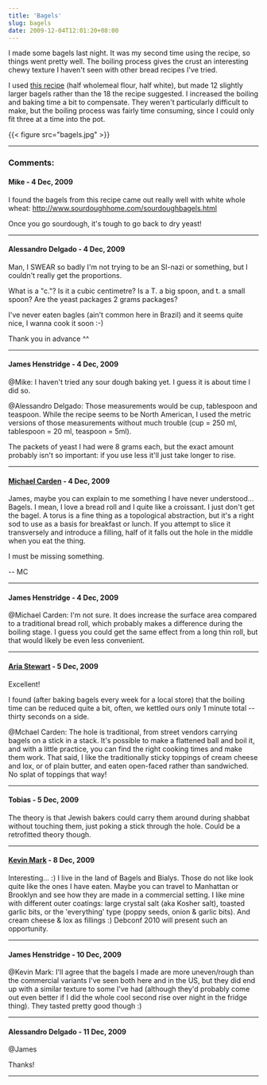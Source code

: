 ```yaml
---
title: 'Bagels'
slug: bagels
date: 2009-12-04T12:01:20+08:00
---
```


I made some bagels last night. It was my second time using the recipe,
so things went pretty well. The boiling process gives the crust an
interesting chewy texture I haven\'t seen with other bread recipes I\'ve
tried.

I used [this recipe](http://www.reciperascal.com/bagel.html) (half
wholemeal flour, half white), but made 12 slightly larger bagels rather
than the 18 the recipe suggested. I increased the boiling and baking
time a bit to compensate. They weren\'t particularly difficult to make,
but the boiling process was fairly time consuming, since I could only
fit three at a time into the pot.

{{< figure src="bagels.jpg" >}}

---
### Comments:
#### Mike - <time datetime="2009-12-04 12:59:02">4 Dec, 2009</time>

I found the bagels from this recipe came out really well with white
whole wheat: http://www.sourdoughhome.com/sourdoughbagels.html

Once you go sourdough, it\'s tough to go back to dry yeast!

---
#### Alessandro Delgado - <time datetime="2009-12-04 14:11:13">4 Dec, 2009</time>

Man, I SWEAR so badly I\'m not trying to be an SI-nazi or something, but
I couldn\'t really get the proportions.

What is a \"c.\"? Is it a cubic centimetre? Is a T. a big spoon, and t.
a small spoon? Are the yeast packages 2 grams packages?

I\'ve never eaten bagles (ain\'t common here in Brazil) and it seems
quite nice, I wanna cook it soon :-)

Thank you in advance \^\^

---
#### James Henstridge - <time datetime="2009-12-04 14:45:07">4 Dec, 2009</time>

\@Mike: I haven\'t tried any sour dough baking yet. I guess it is about
time I did so.

\@Alessandro Delgado: Those measurements would be cup, tablespoon and
teaspoon. While the recipe seems to be North American, I used the metric
versions of those measurements without much trouble (cup = 250 ml,
tablespoon = 20 ml, teaspoon = 5ml).

The packets of yeast I had were 8 grams each, but the exact amount
probably isn\'t so important: if you use less it\'ll just take longer to
rise.

---
#### [Michael Carden](http://michaelcarden.net) - <time datetime="2009-12-04 16:03:25">4 Dec, 2009</time>

James, maybe you can explain to me something I have never understood\...
Bagels. I mean, I love a bread roll and I quite like a croissant. I just
don\'t get the bagel. A torus is a fine thing as a topological
abstraction, but it\'s a right sod to use as a basis for breakfast or
lunch. If you attempt to slice it transversely and introduce a filling,
half of it falls out the hole in the middle when you eat the thing.

I must be missing something.

\--
MC

---
#### James Henstridge - <time datetime="2009-12-04 17:26:42">4 Dec, 2009</time>

\@Michael Carden: I\'m not sure. It does increase the surface area
compared to a traditional bread roll, which probably makes a difference
during the boiling stage. I guess you could get the same effect from a
long thin roll, but that would likely be even less convenient.

---
#### [Aria Stewart](http://dinhe.net/~aredridel/) - <time datetime="2009-12-05 01:37:12">5 Dec, 2009</time>

Excellent!

I found (after baking bagels every week for a local store) that the
boiling time can be reduced quite a bit, often, we kettled ours only 1
minute total \-- thirty seconds on a side.

\@Mchael Carden: The hole is traditional, from street vendors carrying
bagels on a stick in a stack. It\'s possible to make a flattened ball
and boil it, and with a little practice, you can find the right cooking
times and make them work. That said, I like the traditionally sticky
toppings of cream cheese and lox, or of plain butter, and eaten
open-faced rather than sandwiched. No splat of toppings that way!

---
#### Tobias - <time datetime="2009-12-05 03:33:09">5 Dec, 2009</time>

The theory is that Jewish bakers could carry them around during shabbat
without touching them, just poking a stick through the hole. Could be a
retrofitted theory though.

---
#### [Kevin Mark](http://mysite.verizon.net/kevin.mark) - <time datetime="2009-12-08 18:04:14">8 Dec, 2009</time>

Interesting\... :) I live in the land of Bagels and Bialys. Those do not
like look quite like the ones I have eaten. Maybe you can travel to
Manhattan or Brooklyn and see how they are made in a commercial setting.
I like mine with different outer coatings: large crystal salt (aka
Kosher salt), toasted garlic bits, or the \'everything\' type (poppy
seeds, onion & garlic bits). And cream cheese & lox as fillings :)
Debconf 2010 will present such an opportunity.

---
#### James Henstridge - <time datetime="2009-12-10 15:09:10">10 Dec, 2009</time>

\@Kevin Mark: I\'ll agree that the bagels I made are more uneven/rough
than the commercial variants I\'ve seen both here and in the US, but
they did end up with a similar texture to some I\'ve had (although
they\'d probably come out even better if I did the whole cool second
rise over night in the fridge thing). They tasted pretty good though :)

---
#### Alessandro Delgado - <time datetime="2009-12-11 00:10:55">11 Dec, 2009</time>

\@James

Thanks!

---
